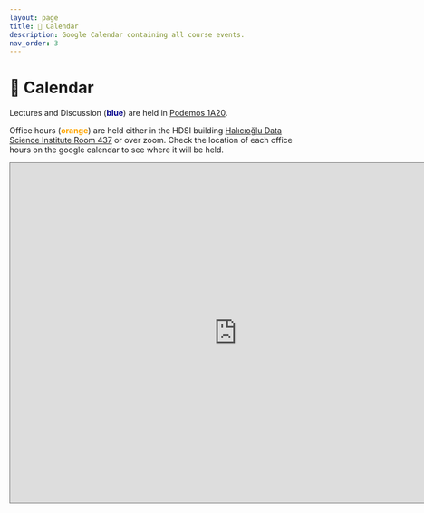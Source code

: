 ```yaml
---
layout: page
title: 📆 Calendar
description: Google Calendar containing all course events.
nav_order: 3
---
```


# 📆 Calendar

<!-- {: .note }
**Page under construction!** -->

Lectures and Discussion (<span style="color:#00008B"><b>blue</b></span>) are held in [Podemos 1A20](https://www.google.com/maps/place/Podemos/@32.8733091,-117.242559,18.49z/data=!4m6!3m5!1s0x80dc07082d450dc5:0x1fbf6a589d3c121a!8m2!3d32.873384!4d-117.2416521!16s%2Fg%2F11vbyp0rh2?entry=ttu&g_ep=EgoyMDI1MDMzMC4wIKXMDSoJLDEwMjExNDU1SAFQAw%3D%3D).

Office hours (<span style="color:#FFA500"><b>orange</b></span>) are
held either in the HDSI building [Halıcıoğlu Data Science Institute Room 437](https://www.google.com/maps/place/Hal%C4%B1c%C4%B1o%C4%9Flu+Data+Science+Institute/@32.8805676,-117.2363991,17z/data=!3m2!4b1!5s0x80dc06c1dfc237df:0x2baefc1d5cbb43f3!4m6!3m5!1s0x80dc06c1fb192bcb:0x94d4894527b99b21!8m2!3d32.8805631!4d-117.2338242!16s%2Fg%2F11f4_xtk0f?entry=ttu) or over zoom. Check the location of each office hours on the google calendar to see where it will be held. 

<iframe src="https://calendar.google.com/calendar/embed?height=600&wkst=1&ctz=America%2FLos_Angeles&showPrint=0&showTitle=0&src=Y19hNWQ3OTRjYTQ3NzQ2NWQ5NzUzNmMzMzQxMTg1ZmQ3MTc4ZjU1NTYyZWMzYWNkNTY5ZTA3OGUzMTM0OGIwYjg0QGdyb3VwLmNhbGVuZGFyLmdvb2dsZS5jb20&color=%23EF6C00" style="border:solid 1px #777" width="800" height="600" frameborder="0" scrolling="no"></iframe>
